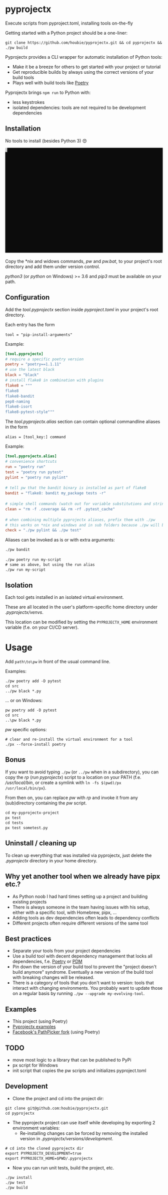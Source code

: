 # pyprojectx
Execute scripts from pyproject.toml, installing tools on-the-fly

Getting started with a Python project should be a one-liner:
```shell
git clone https://github.com/houbie/pyprojectx.git && cd pyprojectx && ./pw build
```

Pyprojectx provides a CLI wrapper for automatic installation of Python tools:
* Make it be a breeze for others to get started with your project or tutorial
* Get reproducible builds by always using the correct versions of your build tools
* Plays well with build tools like [Poetry](https://python-poetry.org/)

Pyprojectx brings `npm run` to Python with:
* less keystrokes
* isolated dependencies: tools are not required to be development dependencies


## Installation
No tools to install (besides Python 3) 😍

![Cast](./docs/poetry-build-cast.svg)

Copy the *nix and widows commands, _pw_ and _pw.bat_, to your project's root directory and add them under version control.

_python3_ (or _python_ on Windows) >= 3.6 and _pip3_ must be available on your path.

## Configuration
Add the _tool.pyprojectx_ section inside _pyproject.toml_ in your project's root directory.

Each entry has the form

`tool = "pip-install-arguments"`

Example:
```toml
[tool.pyprojectx]
# require a specific poetry version
poetry = "poetry==1.1.11"
# use the latest black
black = "black"
# install flake8 in combination with plugins
flake8 = """
flake8
flake8-bandit
pep8-naming
flake8-isort
flake8-pytest-style"""
```

The _tool.pyprojectx.alias_ section can contain optional commandline aliases in the form

`alias = [tool_key:] command`


Example:
```toml
[tool.pyprojectx.alias]
# convenience shortcuts
run = "poetry run"
test = "poetry run pytest"
pylint = "poetry run pylint"

# tell pw that the bandit binary is installed as part of flake8
bandit = "flake8: bandit my_package tests -r"

# simple shell commands (watch out for variable substitutions and string literals containing whitespace or special characters )
clean = "rm -f .coverage && rm -rf .pytest_cache"

# when combining multiple pyprojectx aliases, prefix them with ./pw
# this works on *nix and windows and in sub folders because ./pw will be replaced with the correct script path
check = "./pw pylint && ./pw test"
```

Aliases can be invoked as is or with extra arguments:
```shell
./pw bandit

./pw poetry run my-script
# same as above, but using the run alias
./pw run my-script
```


## Isolation
Each tool gets installed in an isolated virtual environment.

These are all located in the user's platform-specific home directory under _.pyprojectx/venvs_.

This location can be modified by setting the `PYPROJECTX_HOME` environment variable (f.e. on your CI/CD server).

# Usage
Add `path\to\pw` in front of the usual command line.

Examples:
```shell
./pw poetry add -D pytest
cd src
../pw black *.py
```

... or on Windows:
```shell
pw poetry add -D pytest
cd src
..\pw black *.py
```

_pw_ specific options:
```shell
# clear and re-install the virtual environment for a tool
./px --force-install poetry
```

## Bonus
If you want to avoid typing `./pw` (or `../pw` when in a subdirectory), you can copy the _rp_ (_run pyprojectx_) script to a
location on your PATH (f.e. _/usr/local/bin_, or create a symlink with `ln -fs $(pwd)/px /usr/local/bin/px`).

From then on, you can replace _pw_ with _rp_ and invoke it from any (sub)directory containing the _pw_ script.
```shell
cd my-pyprojectx-project
px test
cd tests
px test sometest.py
```

## Uninstall / cleaning up
To clean up everything that was installed via pyprojectx, just delete the _.pyprojectx_ directory in your home directory.

## Why yet another tool when we already have pipx etc.?
* As Python noob I had hard times setting up a project and building existing projects
* There is always someone in the team having issues with his setup, either with a specific tool, with Homebrew, pipx, ...
* Adding tools as dev dependencies often leads to dependency conflicts
* Different projects often require different versions of the same tool

## Best practices
* Separate your tools from your project dependencies
* Use a build tool with decent dependency management that locks all dependencies,
  f.e. [Poetry](https://python-poetry.org/) or [PDM](https://pdm.fming.dev/)
* Pin down the version of your build tool to prevent the "project doesn't build anymore" syndrome.
  Eventually a new version of the build tool with breaking changes will be released.
* There is a category of tools that you don't want to version: tools that interact with changing environments.
  You probably want to update those on a regular basis by running `./pw --upgrade my-evolving-tool`.

## Examples
* This project (using Poetry)
* [Pyprojectx examples](https://github.com/houbie/wrapped-pi)
* [Facebook's PathPicker fork](https://github.com/houbie/PathPicker) (using Poetry)

## TODO
* move most logic to a library that can be published to PyPi
* px script for Windows
* init script that copies the pw scripts and initializes pyproject.toml


## Development
* Clone the project and cd into the project dir:
```shell
git clone git@github.com:houbie/pyprojectx.git
cd pyprojectx
```

* The pyprojectx project can use itself while developing by exporting 2 environment variables:
  * Re-installing changes can be forced by removing the installed version in _.pyprojectx/versions/development_.
```shell
# cd into the cloned pyprojectx dir
export PYPROJECTX_DEVELOPMENT=true
export PYPROJECTX_HOME=$PWD/.pyprojectx
```


* Now you can run unit tests, build the project, etc.
```shell
./pw install
./pw test
./pw build
```
